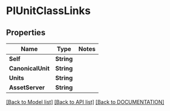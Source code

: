 # PIUnitClassLinks

## Properties
Name | Type | Notes
------------ | ------------- | -------------
**Self** | **String**
**CanonicalUnit** | **String**
**Units** | **String**
**AssetServer** | **String**

[[Back to Model list]](../../DOCUMENTATION.md#documentation-for-models) [[Back to API list]](../../DOCUMENTATION.md#documentation-for-api-endpoints) [[Back to DOCUMENTATION]](../../DOCUMENTATION.md)
